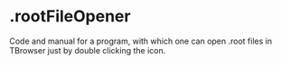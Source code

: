 # .rootFileOpener
Code and manual for a program, with which one can open .root files in TBrowser just by double clicking the icon.
